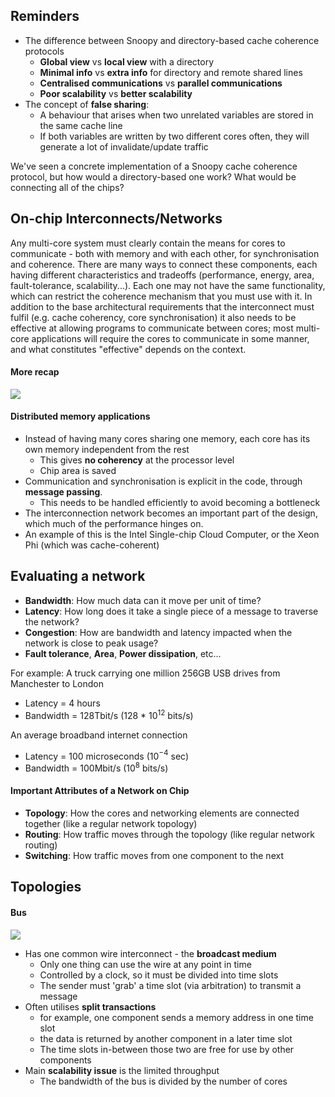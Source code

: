 ## Reminders
- The difference between Snoopy and directory-based cache coherence protocols
	- **Global view** vs **local view** with a directory
	- **Minimal info** vs **extra info** for directory and remote shared lines
	- **Centralised communications** vs **parallel communications**
	- **Poor scalability** vs **better scalability**
- The concept of **false sharing**:
	- A behaviour that arises when two unrelated variables are stored in the same cache line
	- If both variables are written by two different cores often, they will generate a lot of invalidate/update traffic

We've seen a concrete implementation of a Snoopy cache coherence protocol, but how would a directory-based one work? What would be connecting all of the chips?
## On-chip Interconnects/Networks
Any multi-core system must clearly contain the means for cores to communicate - both with memory and with each other, for synchronisation and coherence. There are many ways to connect these components, each having different characteristics and tradeoffs (performance, energy, area, fault-tolerance, scalability...). Each one may not have the same 
functionality, which can restrict the coherence mechanism that you must use with it.
In addition to the base architectural requirements that the interconnect must fulfil (e.g. cache coherency, core synchronisation) it also needs to be effective at allowing programs to communicate between cores; most multi-core applications will require the cores to communicate in some manner, and what constitutes "effective" depends on the context.
#### More recap
![](Pasted%20image%2020230425104435.png)
#### Distributed memory applications
- Instead of having many cores sharing one memory, each core has its own memory independent from the rest
	- This gives **no coherency** at the processor level
	- Chip area is saved
- Communication and synchronisation is explicit in the code, through **message passing**.
	- This needs to be handled efficiently to avoid becoming a bottleneck
- The interconnection network becomes an important part of the design, which much of the performance hinges on.
- An example of this is the Intel Single-chip Cloud Computer, or the Xeon Phi (which was cache-coherent)
## Evaluating a network
- **Bandwidth**: How much data can it move per unit of time?
- **Latency**: How long does it take a single piece of a message to traverse the network?
- **Congestion**: How are bandwidth and latency impacted when the network is close to peak usage?
- **Fault tolerance**, **Area**, **Power dissipation**, etc...

For example:
A truck carrying one million 256GB USB drives from Manchester to London
- Latency = 4 hours
- Bandwidth = 128Tbit/s (128 * 10$^{12}$ bits/s)

An average broadband internet connection
- Latency = 100 microseconds (10$^{-4}$ sec)
- Bandwidth = 100Mbit/s (10$^{8}$ bits/s)

#### Important Attributes of a Network on Chip
- **Topology**: How the cores and networking elements are connected together (like a regular network topology)
- **Routing**: How traffic moves through the topology (like regular network routing)
- **Switching**: How traffic moves from one component to the next

## Topologies
#### Bus
![](Pasted%20image%2020230425110226.png)
- Has one common wire interconnect - the **broadcast medium**
	- Only one thing can use the wire at any point in time
	- Controlled by a clock, so it must be divided into time slots
	- The sender must 'grab' a time slot (via arbitration) to transmit a message
- Often utilises **split transactions**
	- for example, one component sends a memory address in one time slot
	- the data is returned by another component in a later time slot
	- The time slots in-between those two are free for use by other components
- Main **scalability issue** is the limited throughput
	- The bandwidth of the bus is divided by the number of cores

